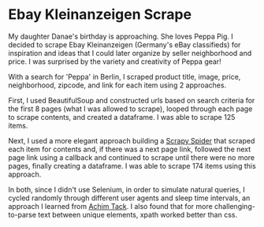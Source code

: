 # Ebay Kleinanzeigen Scrape

My daughter Danae's birthday is approaching. She loves Peppa Pig. I decided to scrape Ebay Kleinanzeigen (Germany's eBay classifieds) for inspiration and ideas that I could later organize by seller neighborhood and price. I was surprised by the variety and creativity of Peppa gear! 

With a search for 'Peppa' in Berlin, I scraped product title, image, price, neighborhood, zipcode, and link for each item using 2 approaches. 

First, I used BeautifulSoup and constructed urls based on search criteria for the first 8 pages (what I was allowed to scrape), looped through each page to scrape contents, and created a dataframe. I was able to scrape 125 items. 

Next, I used a more elegant approach building a [Scrapy Spider](https://docs.scrapy.org/en/latest/topics/spiders.html) that scraped each item for contents and, if there was a next page link, followed the next page link using a callback and continued to scrape until there were no more pages, finally creating a dataframe. I was able to scrape 174 items using this approach. 

In both, since I didn't use Selenium, in order to simulate natural queries, I cycled randomly through different user agents and sleep time intervals, an approach I learned from [Achim Tack](https://github.com/AchimTack/GoogleTrafficParser/blob/master/google_traffic_parser.py). I also found that for more challenging-to-parse text between unique elements, xpath worked better than css.  
